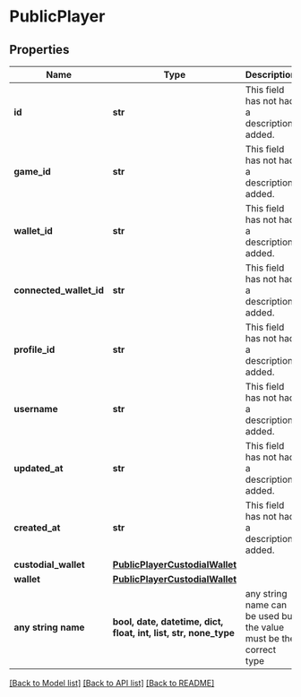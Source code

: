 # PublicPlayer


## Properties
Name | Type | Description | Notes
------------ | ------------- | ------------- | -------------
**id** | **str** | This field has not had a description added. | [optional] 
**game_id** | **str** | This field has not had a description added. | [optional] 
**wallet_id** | **str** | This field has not had a description added. | [optional] 
**connected_wallet_id** | **str** | This field has not had a description added. | [optional] 
**profile_id** | **str** | This field has not had a description added. | [optional] 
**username** | **str** | This field has not had a description added. | [optional] 
**updated_at** | **str** | This field has not had a description added. | [optional] 
**created_at** | **str** | This field has not had a description added. | [optional] 
**custodial_wallet** | [**PublicPlayerCustodialWallet**](PublicPlayerCustodialWallet.md) |  | [optional] 
**wallet** | [**PublicPlayerCustodialWallet**](PublicPlayerCustodialWallet.md) |  | [optional] 
**any string name** | **bool, date, datetime, dict, float, int, list, str, none_type** | any string name can be used but the value must be the correct type | [optional]

[[Back to Model list]](../README.md#documentation-for-models) [[Back to API list]](../README.md#documentation-for-api-endpoints) [[Back to README]](../README.md)


